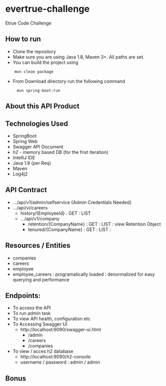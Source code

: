 # evertrue-challenge
Etrue Code Challenge

## How to run
* Clone the repository
* Make sure you are using Java 1.8, Maven 3+. All paths are set.
* You can build the project using   
````
    mvn clean package
````
* From Download directory run the following command
````
     mvn spring-boot:run
````
## About this API Product


## Technologies Used
- SpringBoot 
- Spring Web
- Swagger API Document
- h2 - memory based DB (for the frist iteration)
- IntelliJ IDE
- Java 1.8 (per Req)
- Maven 
- Log4j2

## API Contract
  - .../api/v1/admin/selfservice {Admin Credentials Needed}
  - .../api/vi/careers
  	- history/{EmployeeId} : GET : LIST<CareerInfo>
	- .../api/v1/company
		- retention/{CompanyName} : GET : LIST<Company>  : view Retention Object
		- tenured/{CompanyName} : GET : LIST<Company>	:	
	
## Resources / Entities
- companies
- careers
- employee
- employee_careers : programatically loaded : denormalized for easy querying and performance

## Endpoints:
- To access the API
- To run admin task
- To view API health, configuration etc
- To Accessing Swagger UI
    - http://localhost:9090/swagger-ui.html
        - /admin
        - /careers
        - /companies
- To view / acces h2 database
    - http://localhost:9090/h2-console
    - username / password : admin / admin

## Bonus


